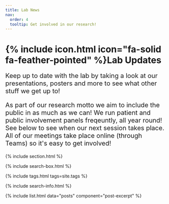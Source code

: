 ```yaml
---
title: Lab News
nav:
  order: 4
  tooltip: Get involved in our research!
---
```


# {% include icon.html icon="fa-solid fa-feather-pointed" %}Lab Updates
<p style="font-size: 20px;">  Keep up to date with the lab by taking a look at our presentations, posters and more to see what other stuff we get up to! 
</p>
  
<p style="font-size: 20px;"> As part of our research motto we aim to include the public in as much as we can! We run patient and public involvement panels freqeuntly, all year round! See below to see when our next session takes place. All of our meetings take place online (through Teams) so it's easy to get involved! 
</p> 

{% include section.html %}

{% include search-box.html %}

{% include tags.html tags=site.tags %}

{% include search-info.html %}

{% include list.html data="posts" component="post-excerpt" %}
